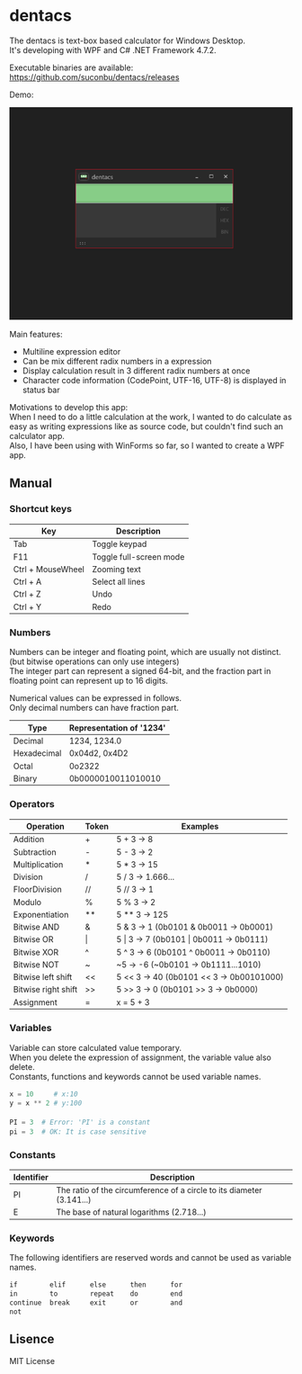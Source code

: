 # dentacs

The dentacs is text-box based calculator for Windows Desktop.  
It's developing with WPF and C# .NET Framework 4.7.2.

Executable binaries are available:  
https://github.com/suconbu/dentacs/releases

Demo:  

![screenshot](image/demo1.gif)

Main features:  
* Multiline expression editor
* Can be mix different radix numbers in a expression
* Display calculation result in 3 different radix numbers at once
* Character code information (CodePoint, UTF-16, UTF-8) is displayed in status bar

Motivations to develop this app:  
When I need to do a little calculation at the work, I wanted to do calculate as easy as writing expressions like as source code, but couldn't find such an calculator app.  
Also, I have been using with WinForms so far, so I wanted to create a WPF app.  

## Manual

### Shortcut keys

Key               | Description
------------------|------------------------
Tab               | Toggle keypad
F11               | Toggle full-screen mode
Ctrl + MouseWheel | Zooming text
Ctrl + A          | Select all lines
Ctrl + Z          | Undo
Ctrl + Y          | Redo

### Numbers

Numbers can be integer and floating point, which are usually not distinct.  
(but bitwise operations can only use integers)  
The integer part can represent a signed 64-bit, and the fraction part in floating point can represent up to 16 digits.  

Numerical values can be expressed in follows.  
Only decimal numbers can have fraction part.  

Type        | Representation of '1234'
------------|-------------------
Decimal     | 1234, 1234.0
Hexadecimal | 0x04d2, 0x4D2
Octal       | 0o2322
Binary      | 0b0000010011010010

### Operators

Operation           | Token | Examples
--------------------|-------|-------------------
Addition            | +     | 5 + 3  -> 8
Subtraction         | -     | 5 - 3  -> 2
Multiplication      | *     | 5 * 3  -> 15
Division            | /     | 5 / 3  -> 1.666...
FloorDivision       | //    | 5 // 3 -> 1
Modulo              | %     | 5 % 3  -> 2
Exponentiation      | **    | 5 ** 3 -> 125
Bitwise AND         | &     | 5 & 3  -> 1 (0b0101 & 0b0011 -> 0b0001)
Bitwise OR          | \|     | 5 \| 3  -> 7 (0b0101 \| 0b0011 -> 0b0111)
Bitwise XOR         | ^     | 5 ^ 3  -> 6 (0b0101 ^ 0b0011 -> 0b0110)
Bitwise NOT         | ~     | ~5     -> -6 (~0b0101 -> 0b1111...1010)
Bitwise left shift  | <<    | 5 << 3 -> 40 (0b0101 << 3 -> 0b00101000)
Bitwise right shift | >>    | 5 >> 3 -> 0  (0b0101 >> 3 -> 0b0000)
Assignment          | =     | x = 5 + 3

### Variables

Variable can store calculated value temporary.  
When you delete the expression of assignment, the variable value also delete.  
Constants, functions and keywords cannot be used variable names.  

```py
x = 10     # x:10
y = x ** 2 # y:100

PI = 3  # Error: 'PI' is a constant
pi = 3  # OK: It is case sensitive
```

### Constants

Identifier | Description
-----------|----------------------------------------------------------------------
PI         | The ratio of the circumference of a circle to its diameter (3.141...)
E          | The base of natural logarithms (2.718...)

### Keywords

The following identifiers are reserved words and cannot be used as variable names.

```
if        elif      else      then      for
in        to        repeat    do        end
continue  break     exit      or        and
not
```

## Lisence

MIT License
